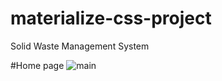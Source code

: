 # materialize-css-project
Solid Waste Management System

#Home page
![main](https://user-images.githubusercontent.com/31385418/31784749-790f0a22-b520-11e7-9f55-c5defd75b709.JPG)

